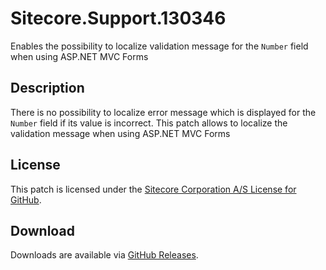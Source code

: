 # Sitecore.Support.130346
Enables the possibility to localize validation message for the `Number` field when using ASP.NET MVC Forms

## Description
There is no possibility to localize error message which is displayed for the `Number` field if its value is incorrect.
This patch allows to localize the validation message when using ASP.NET MVC Forms

## License  
This patch is licensed under the [Sitecore Corporation A/S License for GitHub](https://github.com/sitecoresupport/Sitecore.Support.130346/blob/master/LICENSE).  

## Download  
Downloads are available via [GitHub Releases](https://github.com/sitecoresupport/Sitecore.Support.130346/releases).  
